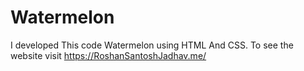 # Watermelon
I developed This code Watermelon using HTML And CSS. To see the website visit https://RoshanSantoshJadhav.me/
